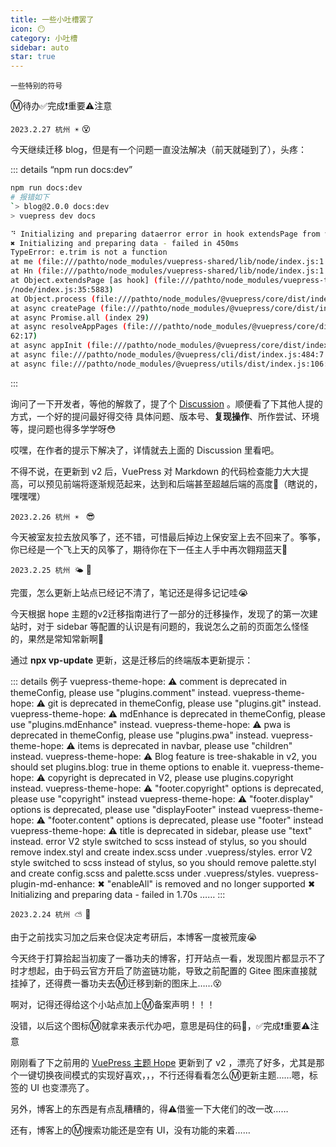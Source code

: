 ```yaml
---
title: 一些小吐槽罢了
icon: 😶
category: 小吐槽
sidebar: auto
star: true
---
```


`一些特别的符号`

Ⓜ️待办✅完成❗重要⚠️注意

`2023.2.27 杭州 ☀️` 😵

今天继续迁移 blog，但是有一个问题一直没法解决（前天就碰到了），头疼：

::: details “npm run docs:dev”
```bash
npm run docs:dev
# 报错如下
`> blog@2.0.0 docs:dev
> vuepress dev docs

⠙ Initializing and preparing dataerror error in hook extendsPage from vuepress-theme-hope-extends-page
✖ Initializing and preparing data - failed in 450ms
TypeError: e.trim is not a function
at me (file:///pathto/node_modules/vuepress-shared/lib/node/index.js:1:28528)
at Hn (file:///pathto/node_modules/vuepress-shared/lib/node/index.js:1:30785)
at Object.extendsPage [as hook] (file:///pathto/node_modules/vuepress-theme-hope/lib
/node/index.js:35:5883)
at Object.process (file:///pathto/node_modules/@vuepress/core/dist/index.js:663:37)
at async createPage (file:///pathto/node_modules/@vuepress/core/dist/index.js:550:3)
at async Promise.all (index 29)
at async resolveAppPages (file:///pathto/node_modules/@vuepress/core/dist/index.js:5
62:17)
at async appInit (file:///pathto/node_modules/@vuepress/core/dist/index.js:585:15)
at async file:///pathto/node_modules/@vuepress/cli/dist/index.js:484:7
at async file:///pathto/node_modules/@vuepress/utils/dist/index.js:106:20`
```
:::

询问了一下开发者，等他的解救了，提了个 [Discussion](https://github.com/vuepress-theme-hope/vuepress-theme-hope/discussions/2833) 。顺便看了下其他人提的方式，一个好的提问最好得交待 具体问题、版本号、**复现操作**、所作尝试、环境 等，提问题也得多学学呀😳

哎嘿，在作者的提示下解决了，详情就去上面的 Discussion 里看吧。

不得不说，在更新到 v2 后，VuePress 对 Markdown 的代码检查能力大大提高，可以预见前端将逐渐规范起来，达到和后端甚至超越后端的高度🫡（瞎说的，嘿嘿嘿）

`2023.2.26 杭州 ☀️ ` 😎

今天被室友拉去放风筝了，还不错，可惜最后掉边上保安室上去不回来了。筝筝，你已经是一个飞上天的风筝了，期待你在下一任主人手中再次翱翔蓝天🥹

`2023.2.25 杭州 🌤️` 🤔

完蛋，怎么更新上站点已经记不清了，笔记还是得多记记哇😭

今天根据 hope 主题的v2迁移指南进行了一部分的迁移操作，发现了的第一次建站时，对于 sidebar 等配置的认识是有问题的，我说怎么之前的页面怎么怪怪的，果然是常知常新啊🥰

通过 **npx vp-update** 更新，这是迁移后的终端版本更新提示：

::: details 例子
vuepress-theme-hope:  ⚠ comment is deprecated in themeConfig, please use "plugins.comment" instead.
vuepress-theme-hope:  ⚠ git is deprecated in themeConfig, please use "plugins.git" instead.
vuepress-theme-hope:  ⚠ mdEnhance is deprecated in themeConfig, please use "plugins.mdEnhance" instead.
vuepress-theme-hope:  ⚠ pwa is deprecated in themeConfig, please use "plugins.pwa" instead.
vuepress-theme-hope:  ⚠ items is deprecated in navbar, please use "children" instead.
vuepress-theme-hope:  ⚠ Blog feature is tree-shakable in v2, you should set plugins.blog: true in theme options to enable it.
vuepress-theme-hope:  ⚠ copyright is deprecated in V2, please use plugins.copyright instead.
vuepress-theme-hope:  ⚠ "footer.copyright" options is deprecated, please use "copyright" instead
vuepress-theme-hope:  ⚠ "footer.display" options is deprecated, please use "displayFooter" instead
vuepress-theme-hope:  ⚠ "footer.content" options is deprecated, please use "footer" instead
vuepress-theme-hope:  ⚠ title is deprecated in sidebar, please use "text" instead.
error V2 style switched to scss instead of stylus, so you should remove index.styl and create index.scss under .vuepress/styles.
error V2 style switched to scss instead of stylus, so you should remove palette.styl and create config.scss and palette.scss under .vuepress/styles.
vuepress-plugin-md-enhance:  ✖ "enableAll" is removed and no longer supported
✖ Initializing and preparing data - failed in 1.70s
……
:::

`2023.2.24 杭州 ⛅` 🤩

由于之前找实习加之后来仓促决定考研后，本博客一度被荒废😭

今天终于打算拾起当初废了一番功夫的博客，打开站点一看，发现图片都显示不了时才想起，由于码云官方开启了防盗链功能，导致之前配置的 Gitee 图床直接就挂掉了，还得费一番功夫去Ⓜ️迁移到新的图床上……😵

啊对，记得还得给这个小站点加上Ⓜ️备案声明！！！

没错，以后这个图标Ⓜ️就拿来表示代办吧，意思是码住的码🐎，✅完成❗重要⚠️注意

刚刚看了下之前用的 [VuePress 主题 Hope](https://theme-hope.vuejs.press/zh/) 更新到了 v2 ，漂亮了好多，尤其是那个一键切换夜间模式的实现好喜欢，，，不行还得看看怎么Ⓜ️更新主题……嗯，标签的 UI 也变漂亮了。

另外，博客上的东西是有点乱糟糟的，得⚠️借鉴一下大佬们的改一改……

还有，博客上的Ⓜ️搜索功能还是空有 UI，没有功能的来着……

